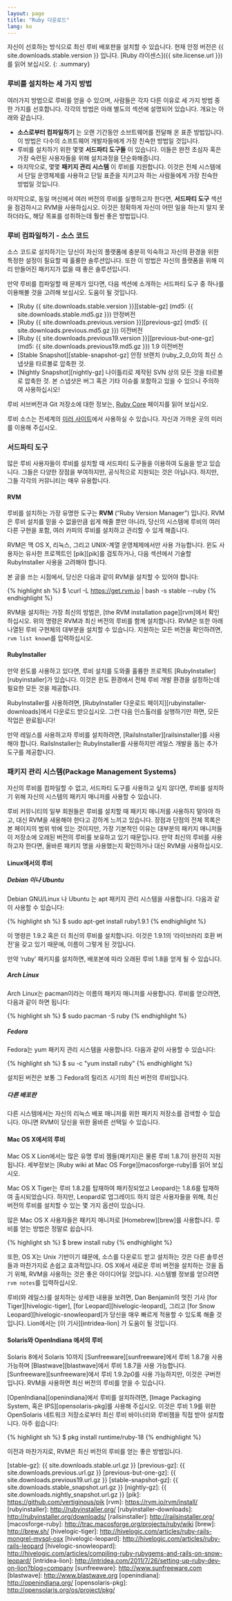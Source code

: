```yaml
---
layout: page
title: "Ruby 다운로드"
lang: ko
---
```


자신이 선호하는 방식으로 최신 루비 배포판을 설치할 수 있습니다.
현재 안정 버전은 {{ site.downloads.stable.version }} 입니다.
[Ruby 라이센스]({{ site.license.url }})를 읽어 보십시오.
{: .summary}

### 루비를 설치하는 세 가지 방법

여러가지 방법으로 루비를 얻을 수 있으며, 사람들은 각자 다른 이유로 세 가지 방법 중 한 가지를 선호합니다.
각각의 방법은 아래 별도의 섹션에 설명되어 있습니다. 개요는 아래와 같습니다.

* **소스로부터 컴파일하기** 는 오랜 기간동안 소브트웨어를 전달해 온 표준 방법입니다.
  이 방법은 다수의 소프트웨어 개발자들에게 가장 친숙한 방법일 것입니다.
* 루비를 설치하기 위한 몇몇 **서드파티 도구들** 이 있습니다.
  이들은 완전 초심자 혹은 가장 숙련된 사용자들을 위해 설치과정을 단순화해줍니다.
* 마지막으로, 몇몇 **패키지 관리 시스템** 이 루비를 지원합니다.
  이것은 전체 시스템에서 단일 운영체제를 사용하고 단일 표준을 지키고자 하는 사람들에게 가장 친숙한 방법일 것입니다.

마지막으로, 동일 머신에서 여러 버전의 루비를 실행하고자 한다면, **서드파티 도구** 섹션을 점검하시고 RVM을 사용하십시오.
이것은 정확하게 자신이 어떤 일을 하는지 알지 못하더라도, 해당 목표를 성취하는데 훨씬 좋은 방법입니다.

### 루비 컴파일하기 - 소스 코드

소스 코드로 설치하기는 당신이 자신의 플랫폼에 충분히 익숙하고 자신의 환경을 위한 특정한 설정이 필요할 때 훌륭한 솔루션입니다.
또한 이 방법은 자신의 플랫폼을 위해 미리 만들어진 패키지가 없을 때 좋은 솔루션입니다.

만약 루비를 컴파일할 때 문제가 있다면, 다음 섹션에 소개하는 서드파티 도구 중 하나를 이용해볼 것을 고려해 보십시오.
도움이 될 것입니다.

* [Ruby {{ site.downloads.stable.version }}][stable-gz]
  (md5:&nbsp;{{ site.downloads.stable.md5.gz }}) 안정버전
* [Ruby {{ site.downloads.previous.version }}][previous-gz]
  (md5:&nbsp;{{ site.downloads.previous.md5.gz }}) 이전버전
* [Ruby {{ site.downloads.previous19.version }}][previous-but-one-gz]
  (md5:&nbsp;{{ site.downloads.previous19.md5.gz }}) 1.9 이전버전
* [Stable Snapshot][stable-snapshot-gz] 안정 브랜치 (ruby\_2\_0\_0)의 최신 스냅샷을 타르볼로 압축한 것.
* [Nightly Snapshot][nightly-gz] 나이틀리로 제작된 SVN 상의 모든 것을 타르볼로 압축한 것.
  본 스냅샷은 버그 혹은 기타 이슈를 포함하고 있을 수 있으니 주의하여 사용하십시오!

루비 서브버전과 Git 저장소에 대한 정보는, [Ruby Core](/en/community/ruby-core/) 페이지를 읽어 보십시오.

루비 소스는 전세계의 [미러 사이트](/en/downloads/mirrors/)에서 사용하실 수 있습니다.
자신과 가까운 곳의 미러를 이용해 주십시오.

### 서드파티 도구

많은 루비 사용자들이 루비를 설치할 때 서드파티 도구들을 이용하여 도움을 받고 있습니다.
그들은 다양한 장점을 부여하지만, 공식적으로 지원되는 것은 아닙니다.
하지만, 그들 각각의 커뮤니티는 매우 유용합니다.

#### RVM

루비를 설치하는 가장 유명한 도구는 **RVM** (“Ruby Version Manager”) 입니다.
RVM은 루비 설치를 믿을 수 없을만큼 쉽게 해줄 뿐만 아니라, 당신의 시스템에 루비의 여러 다른 구현을 포함, 여러 카피의 루비를 설치하고 관리할 수 있게 해줍니다.

RVM은 맥 OS X, 리눅스, 그리고 UNIX-계열 운영체제에서만 사용 가능합니다.
윈도 사용자는 유사한 프로젝트인 [pik][pik]를 검토하거나, 다음 섹션에서 기술할 RubyInstaller 사용을 고려해야 합니다.

본 글을 쓰는 시점에서, 당신은 다음과 같이 RVM을 설치할 수 있어야 합니다:

{% highlight sh %}
$ \curl -L https://get.rvm.io | bash -s stable --ruby
{% endhighlight %}

RVM을 설치하는 가장 최신의 방법은, [the RVM installation page][rvm]에서 확인하십시오.
위의 명령은 RVM과 최신 버전의 루비를 함께 설치합니다.
RVM은 또한 아래 나열된 루비 구현체의 대부분을 설치할 수 있습니다.
지원하는 모든 버전을 확인하려면, `rvm list known`를 입력하십시오.

#### RubyInstaller

만약 윈도를 사용하고 있다면, 루비 설치를 도와줄 훌륭한 프로젝트 [RubyInstaller][rubyinstaller]가 있습니다.
이것은 윈도 환경에서 전체 루비 개발 환경을 설정하는데 필요한 모든 것을 제공합니다.

RubyInstaller를 사용하려면, [RubyInstaller 다운로드 페이지][rubyinstaller-downloads]에서 다운로드 받으십시오.
그런 다음 인스톨러를 실행하기만 하면, 모든 작업은 완료됩니다!

만약 레일스를 사용하고자 루비를 설치하려면, [RailsInstaller][railsinstaller]를 사용해야 합니다.
RailsInstaller는 RubyInstaller를 사용하지만 레일스 개발을 돕는 추가 도구를 제공합니다.

### 패키지 관리 시스템(Package Management Systems)

자신의 루비를 컴파일할 수 없고, 서드파티 도구를 사용하고 싶지 않다면, 루비를 설치하기 위해 자신의 시스템의
패키지 매니저를 사용할 수 있습니다.

루비 커뮤니티의 일부 회원들은 루비를 설치할 때 패키지 매니저를 사용하지 말아야 하고, 대신 RVM을 새용해야 한다고 강하게 느끼고 있습니다.
장점과 단점의 전체 목록은 본 페이지의 범위 밖에 있는 것이지만, 가장 기본적인 이유는 대부분의 패키지 매니저들이 저장소에 오래된 버전의 루비를 보유하고 있기 때문입니다.
만약 최신의 루비를 사용하고자 한다면, 올바른 패키지 명을 사용했는지 확인하거나 대신 RVM을 사용하십시오.

#### Linux에서의 루비

##### Debian 이나 Ubuntu

Debian GNU/Linux 나 Ubuntu 는 apt 패키지 관리 시스템을 사용합니다.
다음과 같이 사용할 수 있습니다:

{% highlight sh %}
$ sudo apt-get install ruby1.9.1
{% endhighlight %}

이 명령은 1.9.2 혹은 더 최신의 루비를 설치합니다. 이것은 1.9.1의 ‘라이브러리 호환 버전’을 갖고 있기 때문에, 이름이 그렇게 된 것입니다.

만약 ‘ruby’ 패키지를 설치하면, 배포본에 따라 오래된 루비 1.8을 얻게 될 수 있습니다.

##### Arch Linux

Arch Linux는 pacman이라는 이름의 패키지 매니저를 사용합니다. 루비를 얻으려면, 다음과 같이 하면 됩니다:

{% highlight sh %}
$ sudo pacman -S ruby
{% endhighlight %}


##### Fedora

Fedora는 yum 패키지 관리 시스템을 사용합니다.
다음과 같이 사용할 수 있습니다:

{% highlight sh %}
$ su -c "yum install ruby"
{% endhighlight %}

설치된 버전은 보통 그 Fedora의 릴리즈 시기의 최신 버전의 루비입니다.

##### 다른 배포판

다른 시스템에서는 자신의 리눅스 배포 매니저를 위한 패키지 저장소를 검색할 수 있습니다.
아니면 RVM이 당신을 위한 올바른 선택일 수 있습니다.

#### Mac OS X에서의 루비

Mac OS X Lion에서는 많은 유명 루비 젬들(패키지)은 물론 루비 1.8.7이 완전히 지원됩니다.
세부정보는 [Ruby wiki at Mac OS Forge][macosforge-ruby]를 읽어 보십시오.

Mac OS X Tiger는 루비 1.8.2를 탑재하여 패키징되었고 Leopard는 1.8.6를 탑재하여 출시되었습니다.
하지만, Leopard로 업그레이드 하지 않은 사용자들을 위해, 최신 버전의 루비를 설치할 수 있는 몇 가지 옵션이 있습니다.

많은 Mac OS X 사용자들은 패키지 매니저로 [Homebrew][brew]를 사용합니다.
루비를 얻는 방법은 정말로 쉽습니다.

{% highlight sh %}
$ brew install ruby
{% endhighlight %}

또한, OS X는 Unix 기반이기 떄문에, 소스를 다운로드 받고 설치하는 것은 다른 솔루션들과 마찬가지로 손쉽고 효과적입니다.
OS X에서 새로운 루비 버전을 설치하는 것을 돕기 위해, RVM을 사용하는 것은 좋은 아이디어일 것입니다.
시스템별 정보를 얻으려면 `rvm notes`를 입력하십시오.

루비(와 레일스)를 설치하는 상세한 내용을 보려면, Dan Benjamin의 멋진 기사 [for Tiger][hivelogic-tiger], [for Leopard][hivelogic-leopard], 그리고 [for Snow
Leopard][hivelogic-snowleopard]가 당신을 매우 빠르게 적용할 수 있도록 해줄 것입니다.
Lion에서는 [이 기사][intridea-lion] 가 도움이 될 것입니다.

#### Solaris와 OpenIndiana 에서의 루비

Solaris 8에서 Solaris 10까지 [Sunfreeware][sunfreeware]에서 루비 1.8.7을 사용 가능하며
[Blastwave][blastwave]에서 루비 1.8.7을 사용 가능합니다.
[Sunfreeware][sunfreeware]에서 루비 1.9.2p0를 사용 가능하지만, 이것은 구버전입니다.
RVM을 사용하면 최신 버전의 루비를 얻을 수 있습니다.

[OpenIndiana][openindiana]에서 루비를 설치하려면, [Image Packaging System, 혹은 IPS][opensolaris-pkg]를 사용해 주십시오.
이것은 루비 1.9를 위한 OpenSolaris 네트워크 저장소로부터 최신 루비 바이너리와 루비젬을 직접 받아 설치합니다.
아주 쉽습니다:

{% highlight sh %}
$ pkg install runtime/ruby-18
{% endhighlight %}

이전과 마찬가지로, RVM은 최신 버전의 루비를 얻는 좋은 방법입니다.

[stable-gz]: {{ site.downloads.stable.url.gz }}
[previous-gz]: {{ site.downloads.previous.url.gz }}
[previous-but-one-gz]: {{ site.downloads.previous19.url.gz }}
[stable-snapshot-gz]: {{ site.downloads.stable_snapshot.url.gz }}
[nightly-gz]: {{ site.downloads.nightly_snapshot.url.gz }}
[pik]: https://github.com/vertiginous/pik
[rvm]: https://rvm.io/rvm/install/
[rubyinstaller]: http://rubyinstaller.org/
[rubyinstaller-downloads]: http://rubyinstaller.org/downloads/
[railsinstaller]: http://railsinstaller.org/
[macosforge-ruby]: http://trac.macosforge.org/projects/ruby/wiki
[brew]: http://brew.sh/
[hivelogic-tiger]: http://hivelogic.com/articles/ruby-rails-mongrel-mysql-osx
[hivelogic-leopard]: http://hivelogic.com/articles/ruby-rails-leopard
[hivelogic-snowleopard]: http://hivelogic.com/articles/compiling-ruby-rubygems-and-rails-on-snow-leopard/
[intridea-lion]: http://intridea.com/2011/7/26/setting-up-ruby-dev-on-lion?blog=company
[sunfreeware]: http://www.sunfreeware.com
[blastwave]: http://www.blastwave.org
[openindiana]: http://openindiana.org/
[opensolaris-pkg]: http://opensolaris.org/os/project/pkg/
